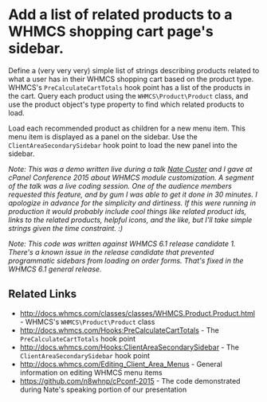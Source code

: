 # Add a list of related products to a WHMCS shopping cart page's sidebar.

Define a (very very very) simple list of strings describing products related to what a user has in their WHMCS shopping cart based on the product type.
WHMCS's `PreCalculateCartTotals` hook point has a list of the products in the cart. Query each product using the `WHMCS\Product\Product` class, and use the product object's type property to find which related products to load.

Load each recommended product as children for a new menu item. This menu item is displayed as a panel on the sidebar. Use the `ClientAreaSecondarySidebar` hook point to load the new panel into the sidebar.

*Note: This was a demo written live during a talk [Nate Custer](https://github.com/n8whnp) and I gave at cPanel Conference 2015 about WHMCS module customization. A segment of the talk was a live coding session. One of the audience members requested this feature, and by gum I was able to get it done in 30 minutes. I apologize in advance for the simplicity and dirtiness. If this were running in production it would probably include cool things like related product ids, links to the related products, helpful icons, and the like, but I'll take simple strings given the time constraint. :)*

*Note: This code was written against WHMCS 6.1 release candidate 1. There's a known issue in the release candidate that prevented programmatic sidebars from loading on order forms. That's fixed in the WHMCS 6.1 general release.*

## Related Links

* http://docs.whmcs.com/classes/classes/WHMCS.Product.Product.html - WHMCS's `WHMCS\Product\Product` class
* http://docs.whmcs.com/Hooks:PreCalculateCartTotals - The `PreCalculateCartTotals` hook point
* http://docs.whmcs.com/Hooks:ClientAreaSecondarySidebar - The `ClientAreaSecondarySidebar` hook point
* http://docs.whmcs.com/Editing_Client_Area_Menus - General information on editing WHMCS menu items
* https://github.com/n8whnp/cPconf-2015 - The code demonstrated during Nate's speaking portion of our presentation
